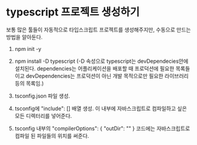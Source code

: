 # typescript 프로젝트 생성하기

보통 많은 툴들이 자동적으로 타입스크립트 프로젝트를 생성해주지만,
수동으로 만드는 방법을 알아둔다.

1. npm init -y
2. npm install -D typescript (-D 속성으로 typescript는 devDependecies안에 설치된다.
dependencies는 어플리케이션을 배포할 때 프로덕션에 필요한 목록들이고 devDependencies는 프로덕션이 아닌 개발 목적으로만 필요한 라이브러리 등의 목록임.)
3. tsconfig.json 파일 생성.

4. tsconfig에 "include": [] 배열 생성.
이 내부에 자바스크립트로 컴파일하고 싶은 모든 디렉터리를 넣어준다.

5. tsconfig 내부의 "compilerOptions": {
        "outDir": ""
    }
    코드에는 자바스크립트로 컴파일 된 파일들의 위치를 써준다.